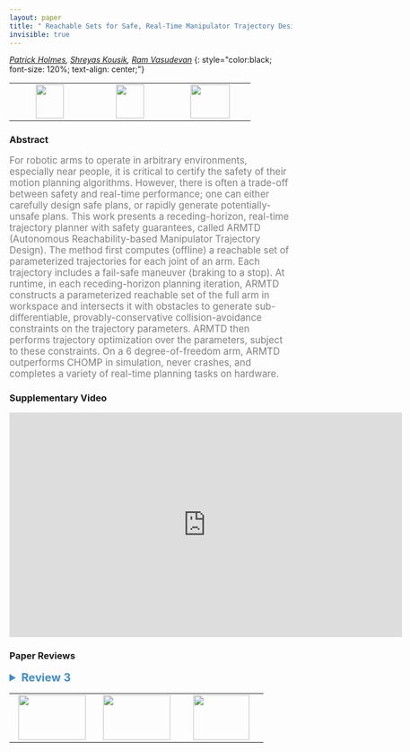 ```yaml
---
layout: paper
title: " Reachable Sets for Safe, Real-Time Manipulator Trajectory Design"
invisible: true
---
```

*[Patrick Holmes](https://pdholmes.github.io/), [Shreyas Kousik](https://www.shreyaskousik.com/), [Ram Vasudevan](http://www.roahmlab.com/)*
{: style="color:black; font-size: 120%; text-align: center;"}

<table width="30%"> <tr>
<td style="width: 20%; text-align: center;"><a href="http://www.roboticsproceedings.org/rss16/p100.pdf"><img src="{{ site.baseurl }}/images/paper_link.png"
width = "50"  height = "60"/> </a> </td>

<td style="width: 20%; text-align: center;"><a href="https://github.com/ramvasudevan/arm_planning"><img src="{{ site.baseurl }}/images/software_link.png"
width = "50"  height = "60"/> </a> </td>

<td style="width: 20%; text-align: center;"><a href="nan"><img src="{{ site.baseurl }}/images/pheedloop_link.png"
width = "70"  height = "60"/> </a> </td>

</tr></table>

### Abstract
<html><p style="color:gray; font-size: 120%; text-align: justified;">
For robotic arms to operate in arbitrary environments, especially near people, it is critical to certify the safety of their motion planning algorithms. However, there is often a trade-off between safety and real-time performance; one can either carefully design safe plans, or rapidly generate potentially-unsafe plans. This work presents a receding-horizon, real-time trajectory planner with safety guarantees, called ARMTD (Autonomous Reachability-based Manipulator Trajectory Design). The method first computes (offline) a reachable set of parameterized trajectories for each joint of an arm. Each trajectory includes a fail-safe maneuver (braking to a stop). At runtime, in each receding-horizon planning iteration, ARMTD constructs a parameterized reachable set of the full arm in workspace and intersects it with obstacles to generate sub-differentiable, provably-conservative collision-avoidance constraints on the trajectory parameters. ARMTD then performs trajectory optimization over the parameters, subject to these constraints. On a 6 degree-of-freedom arm, ARMTD outperforms CHOMP in simulation, never crashes, and completes a variety of real-time planning tasks on hardware.
</p></html>

### Supplementary Video
<iframe width="700" height="400" src="https://www.youtube.com/embed/ySnux2owlAA " frameborder="0" allow="accelerometer; autoplay; encrypted-media; gyroscope; picture-in-picture" allowfullscreen></iframe>

### Paper Reviews
<details><summary style="font-size:20px; color:#438BCA"><b> Review 3</b></summary>
<p style="color:gray; font-size: 120%; text-align: justified; white-space: pre-line">
Overall, the work is of high quality and the results are impressive, but the paper is not matching the quality of the work.

While the first part is clear and easy to follow, there are some notions that are not clearly motivated and explained. For instance the slicing is introduced
early in the paper but its objective only explained later. As the paper introduces many notions, it is hard to get the global picture of how everything works together.
I would recommend producing a figure detailing the offline and the online step to provide a gentler introduction to the method.

A particularly annoying point concerns the supplementary document that seems to be simply a previous version of the paper. This strikes me as a demonstration
of laziness; how hard was it to simply extract the proofs and relevant information from the document and present them on a reduced file ?
The sections are not even properly refered in the paper. This is clearly not acceptable.


This being said, again I think the work is of high quality.
</p> </details>

<table width="100%"><tr><td style="width: 30%; text-align: center;"><a href="{{ site.baseurl }}/program/papers/99"> <img src="{{ site.baseurl }}/images/previous_icon.png" width = "120"  height = "80"/> </a> </td>

<td style="width: 30%; text-align: center;"><a href="{{ site.baseurl }}/program/papers"> <img src="{{ site.baseurl }}/images/overview_icon.png" width = "120"  height = "80"/> </a> </td> 

<td style="width: 30%; text-align: center;"><a href="{{ site.baseurl }}/program/papers/101"> <img src="{{ site.baseurl }}/images/next_icon.png" width = "100"  height = "80"/> </a> </td> 

</tr></table>

